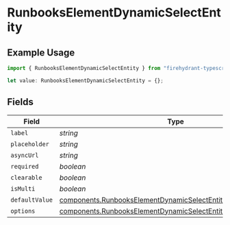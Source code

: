 # RunbooksElementDynamicSelectEntity

## Example Usage

```typescript
import { RunbooksElementDynamicSelectEntity } from "firehydrant-typescript-sdk/models/components";

let value: RunbooksElementDynamicSelectEntity = {};
```

## Fields

| Field                                                                                                                                                | Type                                                                                                                                                 | Required                                                                                                                                             | Description                                                                                                                                          |
| ---------------------------------------------------------------------------------------------------------------------------------------------------- | ---------------------------------------------------------------------------------------------------------------------------------------------------- | ---------------------------------------------------------------------------------------------------------------------------------------------------- | ---------------------------------------------------------------------------------------------------------------------------------------------------- |
| `label`                                                                                                                                              | *string*                                                                                                                                             | :heavy_minus_sign:                                                                                                                                   | N/A                                                                                                                                                  |
| `placeholder`                                                                                                                                        | *string*                                                                                                                                             | :heavy_minus_sign:                                                                                                                                   | N/A                                                                                                                                                  |
| `asyncUrl`                                                                                                                                           | *string*                                                                                                                                             | :heavy_minus_sign:                                                                                                                                   | N/A                                                                                                                                                  |
| `required`                                                                                                                                           | *boolean*                                                                                                                                            | :heavy_minus_sign:                                                                                                                                   | N/A                                                                                                                                                  |
| `clearable`                                                                                                                                          | *boolean*                                                                                                                                            | :heavy_minus_sign:                                                                                                                                   | N/A                                                                                                                                                  |
| `isMulti`                                                                                                                                            | *boolean*                                                                                                                                            | :heavy_minus_sign:                                                                                                                                   | N/A                                                                                                                                                  |
| `defaultValue`                                                                                                                                       | [components.RunbooksElementDynamicSelectEntitySelectOptionEntity](../../models/components/runbookselementdynamicselectentityselectoptionentity.md)   | :heavy_minus_sign:                                                                                                                                   | N/A                                                                                                                                                  |
| `options`                                                                                                                                            | [components.RunbooksElementDynamicSelectEntitySelectOptionEntity](../../models/components/runbookselementdynamicselectentityselectoptionentity.md)[] | :heavy_minus_sign:                                                                                                                                   | N/A                                                                                                                                                  |